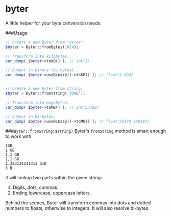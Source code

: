 byter
=====
A little helper for your byte conversion needs.

###Usage
```php
// Create a new Byter from "bytes".
$byter = Byter::fromBytes(1024);

// Transform into kilobytes.
var_dump( $byter->toKB() ); // int(1)

// Output in binary (bi-bytes).
var_dump( $byter->useBinary()->toKB() ); // float(1.024)


// Create a new byter from string.
$byter = Byter::fromString('33GB');

// Transform into megabytes.
var_dump( $byter->toMB() ); // int(33792)

// Output in bi-bytes.
var_dump( $byter->useBinary()->toMB() ); // float(35433.480192)
```

###`Byter::fromString($string)`
Byter's `fromString` method is smart enough to work with:
```
1GB
1 GB
1.1 GB
1,1 GB
1.323124141313 GiB
3 B
```
It will lookup two parts within the given string:
 1. Digits, dots, commas.
 2. Ending lowercase, uppercase letters.

Behind the scenes, Byter will transform commas into dots and dotted numbers to floats, otherwise to integers. It will also resolve bi-bytes.

